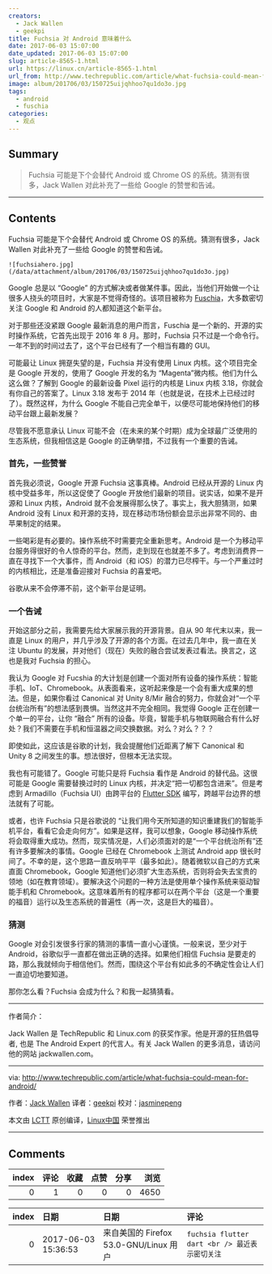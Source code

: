 ```yaml
---
creators:
  - Jack Wallen
  - geekpi
title: Fuchsia 对 Android 意味着什么
date: 2017-06-03 15:07:00
date_updated: 2017-06-03 15:07:00
slug: article-8565-1.html
url: https://linux.cn/article-8565-1.html
url_from: http://www.techrepublic.com/article/what-fuchsia-could-mean-for-android/
image: album/201706/03/150725uijqhhoo7qu1do3o.jpg
tags:
  - android
  - fuschia
categories:
  - 观点
---
```


## Summary

> Fuchsia 可能是下个会替代 Android 或 Chrome OS 的系统。猜测有很多，Jack Wallen 对此补充了一些给 Google 的赞誉和告诫。

***

<!-- more -->

## Contents

Fuchsia 可能是下个会替代 Android 或 Chrome OS 的系统。猜测有很多，Jack Wallen 对此补充了一些给 Google 的赞誉和告诫。

`![fuchsiahero.jpg](/data/attachment/album/201706/03/150725uijqhhoo7qu1do3o.jpg)`

Google 总是以 “Google” 的方式解决或者做某件事。因此，当他们开始做一个让很多人挠头的项目时，大家是不觉得奇怪的。该项目被称为 [Fuschia](https://github.com/fuchsia-mirror)，大多数密切关注 Google 和 Android 的人都知道这个新平台。

对于那些还没紧跟 Google 最新消息的用户而言，Fuschia 是一个新的、开源的实时操作系统，它首先出现于 2016 年 8 月。那时，Fuchsia 只不过是一个命令行。一年不到的时间过去了，这个平台已经有了一个相当有趣的 GUI。

可能最让 Linux 拥趸失望的是，Fuchsia 并没有使用 Linux 内核。这个项目完全是 Google 开发的，使用了 Google 开发的名为 “Magenta”微内核。他们为什么这么做？了解到 Google 的最新设备 Pixel 运行的内核是 Linux 内核 3.18，你就会有你自己的答案了。Linux 3.18 发布于 2014 年（也就是说，在技术上已经过时了）。既然这样，为什么 Google 不能自己完全单干，以便尽可能地保持他们的移动平台跟上最新发展？

尽管我不愿意承认 Linux 可能不会（在未来的某个时期）成为全球最广泛使用的生态系统，但我相信这是 Google 的正确举措，不过我有一个重要的告诫。

### 首先，一些赞誉

首先我必须说，Google 开源 Fuchsia 这事真棒。Android 已经从开源的 Linux 内核中受益多年，所以这促使了 Google 开放他们最新的项目。说实话，如果不是开源和 Linux 内核，Android 就不会发展得那么快了。事实上，我大胆猜测，如果 Android 没有 Linux 和开源的支持，现在移动市场份额会显示出非常不同的、由苹果制定的结果。

一些喝彩是有必要的。操作系统不时需要完全重新思考。Android 是一个为移动平台服务得很好的令人惊奇的平台。然而，走到现在也就差不多了。考虑到消费界一直在寻找下一个大事件，而 Android（和 iOS）的潜力已尽榨干。与一个严重过时的内核相比，还是准备迎接对 Fuchsia 的喜爱吧。

谷歌从来不会停滞不前，这个新平台是证明。

### 一个告诫

开始这部分之前，我需要先给大家展示我的开源背景。自从 90 年代末以来，我一直是 Linux 的用户，并几乎涉及了开源的各个方面。在过去几年中，我一直在关注 Ubuntu 的发展，并对他们（现在）失败的融合尝试发表过看法。换言之，这也是我对 Fuchsia 的担心。

我认为 Google 对 Fucshia 的大计划是创建一个面对所有设备的操作系统：智能手机、IoT、Chromebook。从表面看来，这听起来像是一个会有重大成果的想法。但是，如果你看过 Canonical 对 Unity 8/Mir 融合的努力，你就会对“一个平台统治所有”的想法感到畏惧。当然这并不完全相同。我觉得 Google 正在创建一个单一的平台，让你 “融合” 所有的设备。毕竟，智能手机与物联网融合有什么好处？我们不需要在手机和恒温器之间交换数据。对么？对么？？？

即使如此，这应该是谷歌的计划，我会提醒他们近距离了解下 Canonical 和 Unity 8 之间发生的事。想法很好，但根本无法实现。

我也有可能错了。Google 可能只是将 Fuchsia 看作是 Android 的替代品。这很可能是 Google 需要替换过时的 Linux 内核，并决定“把一切都包含进来”。但是考虑到 Armadillo（Fuchsia UI）由跨平台的 [Flutter SDK](https://flutter.io/) 编写，跨越平台边界的想法就有了可能。

或者，也许 Fuchsia 只是谷歌说的 “让我们用今天所知道的知识重建我们的智能手机平台，看看它会走向何方”。如果是这样，我可以想象，Google 移动操作系统将会取得重大成功。然而，现实情况是，人们必须面对的是“一个平台统治所有”还有许多要解决的事情。Google 已经在 Chromebook 上测试 Android app 很长时间了。不幸的是，这个思路一直反响平平（最多如此）。随着微软以自己的方式来直面 Chromebook，Google 知道他们必须扩大生态系统，否则将会失去宝贵的领地（如在教育领域）。要解决这个问题的一种方法是使用单个操作系统来驱动智能手机和 Chromebook。这意味着所有的程序都可以在两个平台（这是一个重要的福音）运行以及生态系统的普遍性（再一次，这是巨大的福音）。

### 猜测

Google 对会引发很多行家的猜测的事情一直小心谨慎。一般来说，至少对于 Android，谷歌似乎一直都在做出正确的选择。如果他们相信 Fuchsia 是要走的路，那么我就倾向于相信他们。然而，围绕这个平台有如此多的不确定性会让人们一直迫切地要知道。

那你怎么看？Fuchsia 会成为什么？和我一起猜猜看。

---

作者简介：

Jack Wallen 是 TechRepublic 和 Linux.com 的获奖作家。他是开源的狂热倡导者, 也是 The Android Expert 的代言人。有关 Jack Wallen 的更多消息，请访问他的网站 jackwallen.com。

---

via: <http://www.techrepublic.com/article/what-fuchsia-could-mean-for-android/>

作者：[Jack Wallen](http://www.techrepublic.com/article/what-fuchsia-could-mean-for-android/#modal-bio) 译者：[geekpi](https://github.com/geekpi) 校对：[jasminepeng](https://github.com/jasminepeng)

本文由 [LCTT](https://github.com/LCTT/TranslateProject) 原创编译，[Linux中国](https://linux.cn/) 荣誉推出

***

## Comments


|   index |   评论 |   收藏 |   点赞 |   分享 |   浏览 |
|--------:|-------:|-------:|-------:|-------:|-------:|
|       0 |      1 |      0 |      0 |      0 |   4650 |

|   index | 日期                | 日期                                   | 评论                                           |
|--------:|:--------------------|:---------------------------------------|:-----------------------------------------------|
|       0 | 2017-06-03 15:36:53 | 来自美国的 Firefox 53.0-GNU/Linux 用户 | `fuchsia flutter dart <br /> 最近表示密切关注` |
